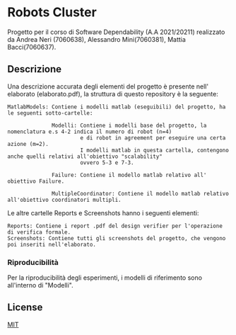 
# Robots Cluster

Progetto per il corso di Software Dependability (A.A 2021/20211) realizzato da Andrea Neri (7060638), Alessandro Mini(7060381), Mattia Bacci(7060637).

## Descrizione
Una descrizione accurata degli elementi del progetto è presente nell' elaborato (elaborato.pdf), la struttura di questo repository è la seguente:


```text
MatlabModels: Contiene i modelli matlab (eseguibili) del progetto, ha le seguenti sotto-cartelle:

              Modelli: Contiene i modelli base del progetto, la nomenclatura e.s 4-2 indica il numero di robot (n=4)
                       e di robot in agreement per eseguire una certa azione (m=2).
                       I modelli matlab in questa cartella, contengono anche quelli relativi all'obiettivo "scalability"
                       ovvero 5-3 e 7-3.

              Failure: Contiene il modello matlab relativo all' obiettivo Failure.

              MultipleCoordinator: Contiene il modello matlab relativo all'obiettivo coordinatori multipli.

```

Le altre cartelle Reports e Screenshots hanno i seguenti elementi:
```text
Reports: Contiene i report .pdf del design verifier per l'operazione di verifica formale.
Screenshots: Contiene tutti gli screenshots del progetto, che vengono poi inseriti nell'elaborato.
```

### Riproducibilità
Per la riproducibilità degli esperimenti, i modelli di riferimento sono all'interno di "Modelli".
## License
[MIT](https://choosealicense.com/licenses/mit/)